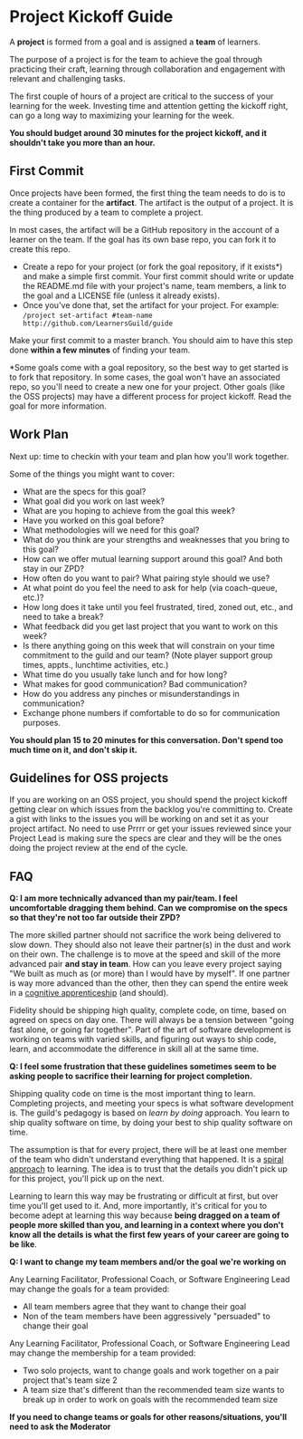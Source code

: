 # Project Kickoff Guide

A **project** is formed from a goal and is assigned a **team** of learners.

The purpose of a project is for the team to achieve the goal through practicing their craft, learning through collaboration and engagement with relevant and challenging tasks.

The first couple of hours of a project are critical to the success of your learning for the week. Investing time and attention getting the kickoff right, can go a long way to maximizing your learning for the week.

**You should budget around 30 minutes for the project kickoff, and it shouldn't take you more than an hour.**

## First Commit

Once projects have been formed, the first thing the team needs to do is to create a container for the **artifact**. The artifact is the output of a project. It is the thing produced by a team to complete a project.

In most cases, the artifact will be a GitHub repository in the account of a learner on the team. If the goal has its own base repo, you can fork it to create this repo.

- Create a repo for your project (or fork the goal repository, if it exists\*) and make a simple first commit. Your first commit should write or update the README.md file with your project's name, team members, a link to the goal and a LICENSE file (unless it already exists).
- Once you've done that, set the artifact for your project. For example: `/project set-artifact #team-name http://github.com/LearnersGuild/guide`

Make your first commit to a master branch. You should aim to have this step done **within a few minutes** of finding your team.

\*Some goals come with a goal repository, so the best way to get started is to fork that repository. In some cases, the goal won't have an associated repo, so you'll need to create a new one for your project. Other goals (like the OSS projects) may have a different process for project kickoff. Read the goal for more information.

## Work Plan

Next up: time to checkin with your team and plan how you'll work together.

Some of the things you might want to cover:

- What are the specs for this goal?
- What goal did you work on last week?
- What are you hoping to achieve from the goal this week?
- Have you worked on this goal before?
- What methodologies will we need for this goal?
- What do you think are your strengths and weaknesses that you bring to this goal?
- How can we offer mutual learning support around this goal? And both stay in our ZPD?
- How often do you want to pair? What pairing style should we use?
- At what point do you feel the need to ask for help (via coach-queue, etc.)?
- How long does it take until you feel frustrated, tired, zoned out, etc., and need to take a break?
- What feedback did you get last project that you want to work on this week?
- Is there anything going on this week that will constrain on your time commitment to the guild and our team? (Note player support group times, appts., lunchtime activities, etc.)
- What time do you usually take lunch and for how long?
- What makes for good communication? Bad communication?
- How do you address any pinches or misunderstandings in communication?
- Exchange phone numbers if comfortable to do so for communication purposes.

**You should plan 15 to 20 minutes for this conversation. Don't spend too much time on it, and don't skip it.**

## Guidelines for OSS projects

If you are working on an OSS project, you should spend the project kickoff getting clear on which issues from the backlog you're committing to. Create a gist with links to the issues you will be working on and set it as your project artifact. No need to use Prrrr or get your issues reviewed since your Project Lead is making sure the specs are clear and they will be the ones doing the project review at the end of the cycle.


## FAQ

**Q: I am more technically advanced than my pair/team. I feel uncomfortable dragging them behind. Can we compromise on the specs so that they're not too far outside their ZPD?**

The more skilled partner should not sacrifice the work being delivered to slow down. They should also not leave their partner(s) in the dust and work on their own. The challenge is to move at the speed and skill of the more advanced pair **and stay in team**. How can you leave every project saying "We built as much as (or more) than I would have by myself". If one partner is way more advanced than the other, then they can spend the entire week in a [cognitive apprenticeship](/Game_Manual/Cognitive_Apprenticeship.md) (and should).

Fidelity should be shipping high quality, complete code, on time, based on agreed on specs on day one. There will always be a tension between "going fast alone, or going far together". Part of the art of software development is working on teams with varied skills, and figuring out ways to ship code, learn, and accommodate the difference in skill all at the same time.

**Q: I feel some frustration that these guidelines sometimes seem to be asking people to sacrifice their learning for project completion.**

Shipping quality code on time is the most important thing to learn. Completing projects, and meeting your specs is what software development is. The guild's pedagogy is based on *learn by doing* approach. You learn to ship quality software on time, by doing your best to ship quality software on time.

The assumption is that for every project, there will be at least one member of the team who didn't understand everything that happened. It is a [spiral approach](https://en.wikipedia.org/wiki/Spiral_approach) to learning. The idea is to trust that the details you didn't pick up for this project, you'll pick up on the next.

Learning to learn this way may be frustrating or difficult at first, but over time you'll get used to it. And, more importantly, it's critical for you to become adept at learning this way because **being dragged on a team of people more skilled than you, and learning in a context where you don't know all the details is what the first few years of your career are going to be like**.

**Q: I want to change my team members and/or the goal we're working on**

Any Learning Facilitator, Professional Coach, or Software Engineering Lead may change the goals for a team provided:

- All team members agree that they want to change their goal
- Non of the team members have been aggressively "persuaded" to change their goal

Any Learning Facilitator, Professional Coach, or Software Engineering Lead may change the membership for a team provided:

- Two solo projects, want to change goals and work together on a pair project that's team size 2
- A team size that's different than the recommended team size wants to break up in order to work on goals with the recommended team size

**If you need to change teams or goals for other reasons/situations, you'll need to ask the Moderator**

